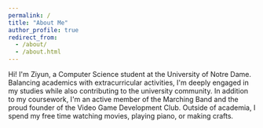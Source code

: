 ```yaml
---
permalink: /
title: "About Me"
author_profile: true
redirect_from: 
  - /about/
  - /about.html
---
```


Hi! I'm Ziyun, a Computer Science student at the University of Notre Dame. Balancing academics with extracurricular activities, I'm deeply engaged in my studies while also contributing to the university community. In addition to my coursework, I'm an active member of the Marching Band and the proud founder of the Video Game Development Club. Outside of academia, I spend my free time watching movies, playing piano, or making crafts. 


